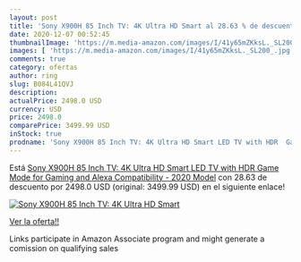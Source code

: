 ```yaml
---
layout: post
title: 'Sony X900H 85 Inch TV: 4K Ultra HD Smart al 28.63 % de descuento'
date: 2020-12-07 00:52:45
thumbnailImage: 'https://m.media-amazon.com/images/I/41y65mZKksL._SL200_.jpg'
images: [ 'https://m.media-amazon.com/images/I/41y65mZKksL._SL200_.jpg' ]
comments: true
category: ofertas
author: ring
slug: B084L41QVJ
description:
actualPrice: 2498.0 USD
currency: USD
price: 2498.0
comparePrice: 3499.99 USD
inStock: true
prodname: 'Sony X900H 85 Inch TV: 4K Ultra HD Smart LED TV with HDR  Game Mode for Gaming  and Alexa Compatibility - 2020 Model'
---
```


Está [Sony X900H 85 Inch TV: 4K Ultra HD Smart LED TV with HDR  Game Mode for Gaming  and Alexa Compatibility - 2020 Model](https://www.amazon.com/dp/B084L41QVJ/?tag=tolees-20) con 28.63 de descuento por 2498.0 USD (original: 3499.99 USD) en el siguiente enlace!

[![Sony X900H 85 Inch TV: 4K Ultra HD Smart](https://m.media-amazon.com/images/I/41y65mZKksL._SL200_.jpg)](https://www.amazon.com/dp/B084L41QVJ/?tag=tolees-20)

[Ver la oferta!!](https://www.amazon.com/dp/B084L41QVJ/?tag=tolees-20)

Links participate in Amazon Associate program and might generate a comission on qualifying sales


